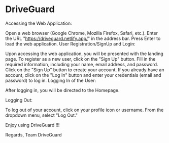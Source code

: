 # DriveGuard
Accessing the Web Application:

Open a web browser (Google Chrome, Mozilla Firefox, Safari, etc.).
Enter the URL "https://driveguard.netlify.app/" in the address bar.
Press Enter to load the web application.
User Registration/SignUp and Login:

Upon accessing the web application, you will be presented with the landing page.
To register as a new user, click on the "Sign Up" button.
Fill in the required information, including your name, email address, and password.
Click on the "Sign Up" button to create your account.
If you already have an account, click on the "Log In" button and enter your credentials (email and password) to log in.
Logging In of the User:

After logging in, you will be directed to the Homepage.

Logging Out:

To log out of your account, click on your profile icon or username.
From the dropdown menu, select "Log Out."

Enjoy using DriveGuard !!!

Regards,
Team DriveGuard
